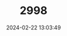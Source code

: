 ---
title: "2998"
category: "Brachyuromys ramirohitra"
draft: false
date: 2024-02-22 13:03:49
languages:
  English: ["Greater Short-tailed Rat", "Gregarious Short-tailed Rat"]
  German: ["Große Madagassische Kurzschwanzratte"]
---
